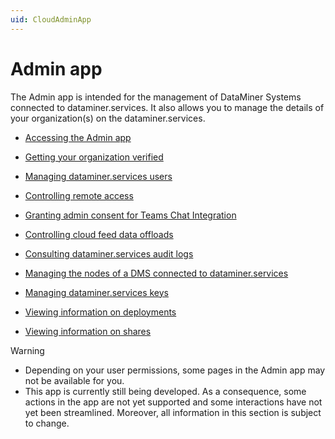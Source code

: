 ```yaml
---
uid: CloudAdminApp
---
```


# Admin app

The Admin app is intended for the management of DataMiner Systems connected to dataminer.services. It also allows you to manage the details of your organization(s) on the dataminer.services.

- [Accessing the Admin app](xref:Accessing_the_Admin_app)

- [Getting your organization verified](xref:CloudConnectionVerification)

- [Managing dataminer.services users](xref:Managing_DCP_users)

- [Controlling remote access](xref:Controlling_remote_access)

- [Granting admin consent for Teams Chat Integration](xref:Granting_admin_consent)

- [Controlling cloud feed data offloads](xref:Controlling_cloudfeed_data_offloads)

- [Consulting dataminer.services audit logs](xref:DCP_Auditing)

- [Managing the nodes of a DMS connected to dataminer.services](xref:Managing_cloud-connected_nodes)

- [Managing dataminer.services keys](xref:Managing_DCP_keys)

- [Viewing information on deployments](xref:Viewing_info_on_deployments)

- [Viewing information on shares](xref:Viewing_info_on_shares)

> [!WARNING]
>
> - Depending on your user permissions, some pages in the Admin app may not be available for you.
> - This app is currently still being developed. As a consequence, some actions in the app are not yet supported and some interactions have not yet been streamlined. Moreover, all information in this section is subject to change.

